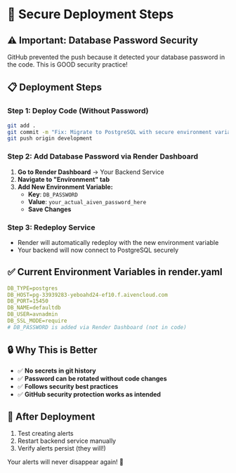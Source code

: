 # 🚀 Secure Deployment Steps

## ⚠️ Important: Database Password Security

GitHub prevented the push because it detected your database password in the code. This is GOOD security practice!

## 📋 Deployment Steps

### Step 1: Deploy Code (Without Password)
```bash
git add .
git commit -m "Fix: Migrate to PostgreSQL with secure environment variables"
git push origin development
```

### Step 2: Add Database Password via Render Dashboard
1. **Go to Render Dashboard** → Your Backend Service
2. **Navigate to "Environment" tab**
3. **Add New Environment Variable:**
   - **Key**: `DB_PASSWORD`
   - **Value**: `your_actual_aiven_password_here`
   - **Save Changes**

### Step 3: Redeploy Service
- Render will automatically redeploy with the new environment variable
- Your backend will now connect to PostgreSQL securely

## ✅ Current Environment Variables in render.yaml
```yaml
DB_TYPE=postgres
DB_HOST=pg-33939283-yeboahd24-ef10.f.aivencloud.com
DB_PORT=15450
DB_NAME=defaultdb
DB_USER=avnadmin
DB_SSL_MODE=require
# DB_PASSWORD is added via Render Dashboard (not in code)
```

## 🔒 Why This is Better
- ✅ **No secrets in git history**
- ✅ **Password can be rotated without code changes**
- ✅ **Follows security best practices**
- ✅ **GitHub security protection works as intended**

## 🎯 After Deployment
1. Test creating alerts
2. Restart backend service manually
3. Verify alerts persist (they will!)

Your alerts will never disappear again! 🎉